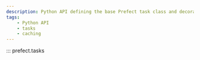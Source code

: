 ```yaml
---
description: Python API defining the base Prefect task class and decorator.
tags:
    - Python API
    - tasks
    - caching
---
```


::: prefect.tasks
